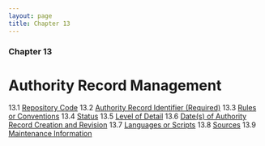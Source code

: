 ```yaml
---
layout: page
title: Chapter 13
---
```

### Chapter 13

# Authority Record Management

13.1   [Repository Code](#repository-code)
13.2   [Authority Record Identifier (Required)](#authority-record-identifier-required)
13.3   [Rules or Conventions](#rules-or-conventions)
13.4   [Status](#status)
13.5   [Level of Detail](#level-of-detail)
13.6   [Date(s) of Authority Record Creation and Revision](#dates-of-authority-record-creation-and-revision)
13.7   [Languages or Scripts](#languages-or-scripts)
13.8   [Sources](#sources)
13.9   [Maintenance Information](#maintenance-information)

